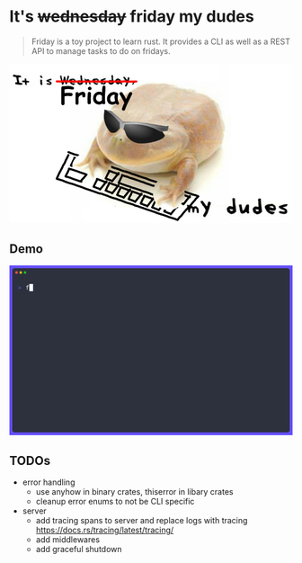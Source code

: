 # It's ~~wednesday~~ friday my dudes

> Friday is a toy project to learn rust.
> It provides a CLI as well as a REST API to manage tasks to do on fridays.

![friday-logo](docs/logo.png)

## Demo

![demo](docs/demo.gif)

## TODOs

- error handling
  - use anyhow in binary crates, thiserror in libary crates
  - cleanup error enums to not be CLI specific
- server
  - add tracing spans to server and replace logs with tracing <https://docs.rs/tracing/latest/tracing/>
  - add middlewares
  - add graceful shutdown
